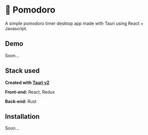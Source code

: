 
# 🍅 Pomodoro

A simple pomodoro timer desktop app made with Tauri using React + Javascript.

## Demo

Soon...


## Stack used

**Created with [Tauri v2](https://v2.tauri.app/)**

**Front-end:** React, Redux

**Back-end:** Rust


## Installation

Soon...
    